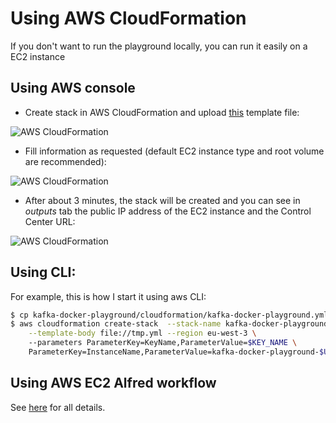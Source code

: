 # Using AWS CloudFormation

If you don't want to run the playground locally, you can run it easily on a EC2 instance

## Using AWS console

* Create stack in AWS CloudFormation and upload [this](./kafka-docker-playground.yml?raw=true) template file:

![AWS CloudFormation](./Screenshot1.png)

* Fill information as requested (default EC2 instance type and root volume are recommended):

![AWS CloudFormation](./Screenshot2.png)

* After about 3 minutes, the stack will be created and you can see in *outputs* tab the public IP address of the EC2 instance and the Control Center URL:

![AWS CloudFormation](./Screenshot3.png)

## Using CLI:

For example, this is how I start it using aws CLI:

```bash
$ cp kafka-docker-playground/cloudformation/kafka-docker-playground.yml tmp.yml
$ aws cloudformation create-stack  --stack-name kafka-docker-playground-$USER \
    --template-body file://tmp.yml --region eu-west-3 \ 
    --parameters ParameterKey=KeyName,ParameterValue=$KEY_NAME \
    ParameterKey=InstanceName,ParameterValue=kafka-docker-playground-$USER
```

## Using AWS EC2 Alfred workflow

See [here](https://kafka-docker-playground.io/#/how-to-use?id=🎩-aws-ec2-alfred-workflow) for all details.